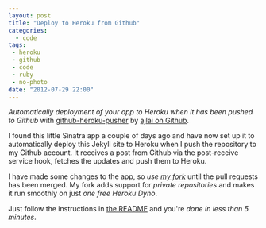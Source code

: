 ```yaml
---
layout: post
title: "Deploy to Heroku from Github"
categories:
  - code
tags:
 - heroku
 - github
 - code
 - ruby
 - no-photo
date: "2012-07-29 22:00"
---
```

*Automatically deployment of your app to Heroku when it has been pushed to Github* with [github-heroku-pusher](https://github.com/ajlai/github-heroku-pusher) by [ajlai on Github](https://github.com/ajlai).

I found this little Sinatra app a couple of days ago and have now set up it to automatically deploy this Jekyll site to Heroku when I push the repository to my Github account. It receives a post from Github via the post-receive service hook, fetches the updates and push them to Heroku.

I have made some changes to the app, so *use [my fork](https://github.com/himynameisjonas/github-heroku-pusher)* until the pull requests has been merged. My fork adds support for *private repositories* and makes it run smoothly on just *one free Heroku Dyno*.

Just follow the instructions in [the README](https://github.com/himynameisjonas/github-heroku-pusher) and you're *done in less than 5 minutes*.